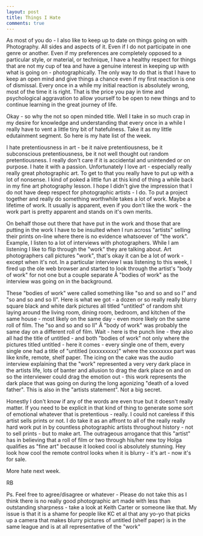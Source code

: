```yaml
---
layout: post
title: Things I Hate
comments: true
---
```

As most of you do - I also like to keep up to date on things going on with Photography. All sides and aspects of it. Even if I do not participate in one genre or another. Even if my preferences are completely opposed to a particular style, or material, or technique, I have a healthy respect for things that are not my cup of tea and have a genuine interest in keeping up with what is going on - photographically. The only way to do that is that I have to keep an open mind and give things a chance even if my first reaction is one of dismissal. Every once in a while my initial reaction is absolutely wrong, most of the time it is right. That is the price you pay in time and psychological aggravation to allow yourself to be open to new things and to continue learning in the great journey of life.

Okay - so why the not so open minded title. Well I take in so much crap in my desire for knowledge and understanding that every once in a while I really have to vent a little tiny bit of hatefulness. Take it as my little edutainment segment. So here is my hate list of the week.

I hate pretentiousness in art - be it naive pretentiousness, be it subconscious pretentiousness, be it not well thought out random pretentiousness. I really don't care if it is accidental and unintended or on purpose. I hate it with a passion. Unfortunately I love art - especially really really great photographic art. To get to that you really have to put up with a lot of nonsense. I kind of poked a little fun at this kind of thing a while back in my fine art photography lesson. I hope I didn't give the impression that I do not have deep respect for photographic artists - I do. To put a project together and really do something worthwhile takes a lot of work. Maybe a lifetime of work. It usually is apparent, even if you don't like the work - the work part is pretty apparent and stands on it's own merits.

On behalf those out there that have put in the work and those that are putting in the work I have to be insulted when I run across "artists" selling their prints on-line where there is no evidence whatsoever of "the work". Example, I listen to a lot of interviews with photographers. While I am listening I like to flip through the "work" they are talking about. Art photographers call pictures "work", that's okay it can be a lot of work - except when it's not. In a particular interview I was listening to this week, I fired up the ole web browser and started to look through the artist's "body of work" for not one but a couple separate Â "bodies of work" as the interview was going on in the background.

These "bodies of work" were called something like "so and so and so I" and "so and so and so II". Here is what we got - a dozen or so really really blurry square black and white dark pictures all titled "untitled" of random shit laying around the living room, dining room, bedroom, and kitchen of the same house - most likely on the same day - even more likely on the same roll of film. The "so and so and so II" Â "body of work" was probably the same day on a different roll of film. Wait - here is the punch line - they also all had the title of untitled - and both "bodies of work" not only where the pictures titled untitled - here it comes - every single one of them, every single one had a title of "untitled (xxxxxxxxx)" where the xxxxxxxx part was like knife, remote, shelf paper. The icing on the cake was the audio interview explaining that the "work" represented a very very dark place in the artists life, lots of banter and allusion to drag the dark place on and on so the interviewer could drag the emotion out - this work represents the dark place that was going on during the long agonizing "death of a loved father". This is also in the "artists statement". Not a big secret.

Honestly I don't know if any of the words are even true but it doesn't really matter. If you need to be explicit in that kind of thing to generate some sort of emotional whatever that is pretentious - really. I could not careless if this artist sells prints or not. I do take it as an affront to all of the really really hard work put in by countless photographic artists throughout history - not to sell prints - but to make art. The outrageous arrogance that this "artist" has in believing that a roll of film or two through his/her new toy Holga qualifies as "fine art" because it looked cool is absolutely stunning. Hey look how cool the remote control looks when it is blurry - it's art - now it's for sale.

More hate next week.

RB

Ps. Feel free to agree/disagree or whatever - Please do not take this as I think there is no really good photographic art made with less than outstanding sharpness - take a look at Keith Carter or someone like that. My issue is that it is a shame for people like KC et al that any yo-yo that picks up a camera that makes blurry pictures of untitled (shelf paper) is in the same league and is at all representative of the "work"